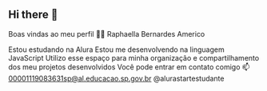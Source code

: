 ## Hi there 👋  
Boas vindas ao meu perfil 💙💙
Raphaella Bernardes Americo

Estou estudando na Alura
Estou me desenvolvendo na linguagem JavaScript
Utilizo esse espaço para minha organização e compartilhamento dos meu projetos desenvolvidos
Você pode entrar em contato comigo 📫
00001119083631sp@al.educacao.sp.gov.br
@alurastartestudante
